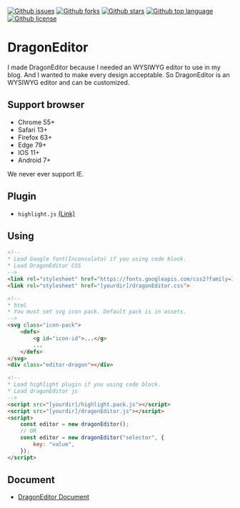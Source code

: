 [![Github issues](https://img.shields.io/github/issues/lovefields/dragonEditor)](https://github.com/lovefields/dragonEditor/issues)
[![Github forks](https://img.shields.io/github/forks/lovefields/dragonEditor)](https://github.com/lovefields/dragonEditor/network/members)
[![Github stars](https://img.shields.io/github/stars/lovefields/dragonEditor)](https://github.com/lovefields/dragonEditor/stargazers)
[![Github top language](https://img.shields.io/github/languages/top/lovefields/dragonEditor)](https://github.com/lovefields/dragonEditor/)
[![Github license](https://img.shields.io/github/license/lovefields/dragonEditor)](https://github.com/lovefields/dragonEditor/)

# DragonEditor
I made DragonEditor because I needed an WYSIWYG editor to use in my blog. And I wanted to make every design acceptable.
So DragonEditor is an WYSIWYG editor and can be customized.

## Support browser

-   Chrome 55+
-   Safari 13+
-   Firefox 63+
-   Edge 79+
-   IOS 11+
-   Android 7+

We never ever support IE.

## Plugin

-   `highlight.js` [(Link)](https://highlightjs.org/)

## Using

```html
<!-- 
* Load Google font(Inconsolata) if you using code block.
* Load DragonEditor CSS
-->
<link rel="stylesheet" href="https://fonts.googleapis.com/css2?family=Inconsolata:wght@400;700&amp;display=swap">
<link rel="stylesheet" href="[yourdir]/dragonEditor.css">

<!-- 
* html
* You must set svg icon pack. Default pack is in assets.
-->
<svg class="icon-pack">
    <defs>
        <g id="icon-id">...</g>
        ...
    </defs>
</svg>
<div class="editor-dragon"></div>

<!-- 
* Load highlight plugin if you using code block.
* Load dragonEditor js
-->
<script src="[yourdir]/highlight.pack.js"></script>
<script src="[yourdir]/dragonEditor.js"></script>
<script>
    const editor = new dragonEditor();
    // OR
    const editor = new dragonEditor("selector", {
        key: "value",
    });
</script>
```

## Document

-   [DragonEditor Document](https://lovefields.github.io/dragonEditor/)
